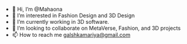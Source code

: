 - 👋 Hi, I’m @Mahaona
- 👀 I’m interested in Fashion Design and 3D Design
- 🌱 I’m currently working in 3D software.
- 💞️ I’m looking to collaborate on MetaVerse, Fashion, and 3D projects
- 📫 How to reach me galshkamariya@gmail.com

<!---
Mahaona/Mahaona is a ✨ special ✨ repository because its `README.md` (this file) appears on your GitHub profile.
You can click the Preview link to take a look at your changes.
--->
